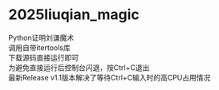# 2025liuqian_magic
Python证明刘谦魔术  
调用自带itertools库  
下载源码直接运行即可  
为避免直接运行后控制台闪退，按Ctrl+C退出  
最新Release v1.1版本解决了等待Ctrl+C输入时的高CPU占用情况  
